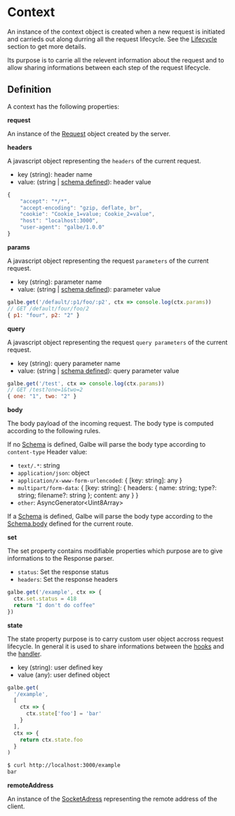 # Context

An instance of the context object is created when a new request is initiated and carrieds out along durring all the request lifecycle.
See the [Lifecycle](https://galbe.dev/documentation/lifecycle) section to get more details.

Its purpose is to carrie all the relevent information about the request and to allow sharing informations between each step of the request lifecycle.

## Definition

A context has the following properties:

**request**

An instance of the [Request](https://developer.mozilla.org/en-US/docs/Web/API/Request) object created by the server.

**headers**

A javascript object representing the `headers` of the current request.

- key (string): header name
- value: (string | [schema defined](schemas.md#headers)): header value

```js
{
    "accept": "*/*",
    "accept-encoding": "gzip, deflate, br",
    "cookie": "Cookie_1=value; Cookie_2=value",
    "host": "localhost:3000",
    "user-agent": "galbe/1.0.0"
}
```

**params**

A javascript object representing the request `parameters` of the current request.

- key (string): parameter name
- value: (string | [schema defined](schemas.md#params)): parameter value

```js
galbe.get('/default/:p1/foo/:p2', ctx => console.log(ctx.params))
// GET /default/four/foo/2
{ p1: "four", p2: "2" }
```

**query**

A javascript object representing the request `query parameters` of the current request.

- key (string): query parameter name
- value: (string | [schema defined](schemas.md#query)): query parameter value

```js
galbe.get('/test', ctx => console.log(ctx.params))
// GET /test?one=1&two=2
{ one: "1", two: "2" }
```

**body**

The body payload of the incoming request. The body type is computed according to the following rules.

If no [Schema](schemas.md) is defined, Galbe will parse the body type according to `content-type` Header value:

- `text/.*`: string
- `application/json`: object
- `application/x-www-form-urlencoded`: { [key: string]: any }
- `multipart/form-data`: { [key: string]:
  { headers: { name: string; type?: string; filename?: string };
  content: any
  } }
- `other`: AsyncGenerator\<Uint8Array\>

If a [Schema](schemas.md) is defined, Galbe will parse the body type according to the [Schema.body](schemas.md#body) defined for the current route.

**set**

The set property contains modifiable properties which purpose are to give informations to the Response parser.

- `status`: Set the response status
- `headers`: Set the response headers

```js
galbe.get('/example', ctx => {
  ctx.set.status = 418
  return "I don't do coffee"
})
```

**state**

The state property purpose is to carry custom user object accross request lifecycle. In general it is used to share informations between the [hooks](hooks.md) and the [handler](handler.md).

- key (string): user defined key
- value (any): user defined object

```js
galbe.get(
  '/example',
  [
    ctx => {
      ctx.state['foo'] = 'bar'
    }
  ],
  ctx => {
    return ctx.state.foo
  }
)
```

```bash
$ curl http://localhost:3000/example
bar
```

**remoteAddress**

An instance of the [SocketAdress](https://github.com/oven-sh/bun/blob/fe62a614046948ebba260bed87db96287e67921f/packages/bun-types/bun.d.ts#L2600-L2613) representing the remote address of the client.

